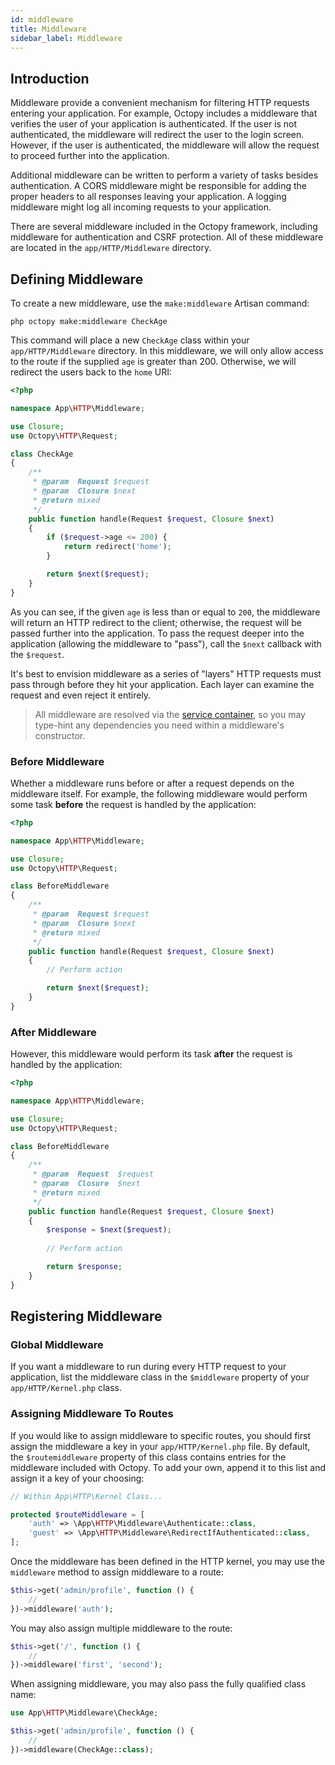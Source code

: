 ```yaml
---
id: middleware
title: Middleware
sidebar_label: Middleware
---
```


## Introduction

Middleware provide a convenient mechanism for filtering HTTP requests entering your application. For example, Octopy includes a middleware that verifies the user of your application is authenticated. If the user is not authenticated, the middleware will redirect the user to the login screen. However, if the user is authenticated, the middleware will allow the request to proceed further into the application.

Additional middleware can be written to perform a variety of tasks besides authentication. A CORS middleware might be responsible for adding the proper headers to all responses leaving your application. A logging middleware might log all incoming requests to your application.

There are several middleware included in the Octopy framework, including middleware for authentication and CSRF protection. All of these middleware are located in the `app/HTTP/Middleware` directory.

## Defining Middleware

To create a new middleware, use the `make:middleware` Artisan command:

```
php octopy make:middleware CheckAge
```

This command will place a new `CheckAge` class within your `app/HTTP/Middleware` directory. In this middleware, we will only allow access to the route if the supplied `age` is greater than 200. Otherwise, we will redirect the users back to the `home` URI:

```php
<?php

namespace App\HTTP\Middleware;

use Closure;
use Octopy\HTTP\Request;

class CheckAge
{
    /**
     * @param  Request $request
     * @param  Closure $next
     * @return mixed
     */
    public function handle(Request $request, Closure $next)
    {
        if ($request->age <= 200) {
            return redirect('home');
        }

        return $next($request);
    }
}
```

As you can see, if the given `age` is less than or equal to `200`, the middleware will return an HTTP redirect to the client; otherwise, the request will be passed further into the application. To pass the request deeper into the application (allowing the middleware to "pass"), call the `$next` callback with the `$request`.

It's best to envision middleware as a series of "layers" HTTP requests must pass through before they hit your application. Each layer can examine the request and even reject it entirely.

> All middleware are resolved via the [service container](/docs/container), so you may type-hint any dependencies you need within a middleware's constructor.

### Before Middleware

Whether a middleware runs before or after a request depends on the middleware itself. For example, the following middleware would perform some task **before** the request is handled by the application:

```php
<?php

namespace App\HTTP\Middleware;

use Closure;
use Octopy\HTTP\Request;

class BeforeMiddleware
{
    /**
     * @param  Request $request
     * @param  Closure $next
     * @return mixed
     */
    public function handle(Request $request, Closure $next)
    {
        // Perform action

        return $next($request);
    }
}
```

### After Middleware
However, this middleware would perform its task **after** the request is handled by the application:

```php
<?php

namespace App\HTTP\Middleware;

use Closure;
use Octopy\HTTP\Request;

class BeforeMiddleware
{
    /**
     * @param  Request  $request
     * @param  Closure  $next
     * @return mixed
     */
    public function handle(Request $request, Closure $next)
    {
        $response = $next($request);
        
        // Perform action

        return $response;
    }
}
```

## Registering Middleware

### Global Middleware

If you want a middleware to run during every HTTP request to your application, list the middleware class in the `$middleware` property of your `app/HTTP/Kernel.php` class.

### Assigning Middleware To Routes

If you would like to assign middleware to specific routes, you should first assign the middleware a key in your `app/HTTP/Kernel.php` file. By default, the `$routemiddleware` property of this class contains entries for the middleware included with Octopy. To add your own, append it to this list and assign it a key of your choosing:

```php
// Within App\HTTP\Kernel Class...

protected $routeMiddleware = [
    'auth' => \App\HTTP\Middleware\Authenticate::class,
    'guest' => \App\HTTP\Middleware\RedirectIfAuthenticated::class,
];
```

Once the middleware has been defined in the HTTP kernel, you may use the `middleware` method to assign middleware to a route:

```php
$this->get('admin/profile', function () {
    //
})->middleware('auth');
```

You may also assign multiple middleware to the route:

```php
$this->get('/', function () {
    //
})->middleware('first', 'second');
```

When assigning middleware, you may also pass the fully qualified class name:

```php
use App\HTTP\Middleware\CheckAge;

$this->get('admin/profile', function () {
    //
})->middleware(CheckAge::class);
```
